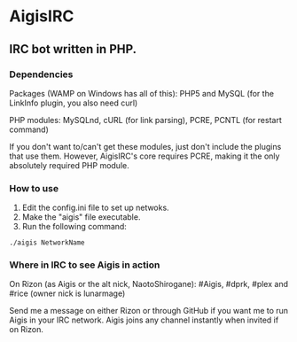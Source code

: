 # AigisIRC
## IRC bot written in PHP.

### Dependencies

Packages (WAMP on Windows has all of this): PHP5 and MySQL (for the LinkInfo plugin, you also need curl)

PHP modules: MySQLnd, cURL (for link parsing), PCRE, PCNTL (for restart command)

If you don't want to/can't get these modules, just don't include the plugins that use them. However, AigisIRC's core requires PCRE, making it the only absolutely required PHP module.

### How to use

1. Edit the config.ini file to set up netwoks.
2. Make the "aigis" file executable.
3. Run the following command:
```
./aigis NetworkName
```

### Where in IRC to see Aigis in action

On Rizon (as Aigis or the alt nick, NaotoShirogane): #Aigis, #dprk, #plex and #rice (owner nick is lunarmage)

Send me a message on either Rizon or through GitHub if you want me to run Aigis in your IRC network. Aigis joins any channel instantly when invited if on Rizon.
